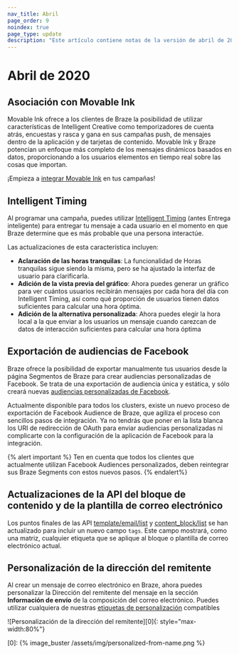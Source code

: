 ```yaml
---
nav_title: Abril
page_order: 9
noindex: true
page_type: update
description: "Este artículo contiene notas de la versión de abril de 2020."
---
```

# Abril de 2020

## Asociación con Movable Ink

Movable Ink ofrece a los clientes de Braze la posibilidad de utilizar características de Intelligent Creative como temporizadores de cuenta atrás, encuestas y rasca y gana en sus campañas push, de mensajes dentro de la aplicación y de tarjetas de contenido. Movable Ink y Braze potencian un enfoque más completo de los mensajes dinámicos basados en datos, proporcionando a los usuarios elementos en tiempo real sobre las cosas que importan.

¡Empieza a [integrar Movable Ink]({{site.baseurl}}/partners/message_personalization/dynamic_content/movable_ink/) en tus campañas!

## Intelligent Timing

Al programar una campaña, puedes utilizar [Intelligent Timing]({{site.baseurl}}/user_guide/brazeai/intelligence/intelligent_timing/) (antes Entrega inteligente) para entregar tu mensaje a cada usuario en el momento en que Braze determine que es más probable que una persona interactúe.

Las actualizaciones de esta característica incluyen:
- **Aclaración de las horas tranquilas**: La funcionalidad de Horas tranquilas sigue siendo la misma, pero se ha ajustado la interfaz de usuario para clarificarla.
- **Adición de la vista previa del gráfico**: Ahora puedes generar un gráfico para ver cuántos usuarios recibirán mensajes por cada hora del día con Intelligent Timing, así como qué proporción de usuarios tienen datos suficientes para calcular una hora óptima.
- **Adición de la alternativa personalizada**: Ahora puedes elegir la hora local a la que enviar a los usuarios un mensaje cuando carezcan de datos de interacción suficientes para calcular una hora óptima

## Exportación de audiencias de Facebook

Braze ofrece la posibilidad de exportar manualmente tus usuarios desde la página Segmentos de Braze para crear audiencias personalizadas de Facebook. Se trata de una exportación de audiencia única y estática, y sólo creará nuevas [audiencias personalizadas de Facebook]({{site.baseurl}}/partners/facebook/).

Actualmente disponible para todos los clusters, existe un nuevo proceso de exportación de Facebook Audience de Braze, que agiliza el proceso con sencillos pasos de integración. Ya no tendrás que poner en la lista blanca los URI de redirección de OAuth para enviar audiencias personalizadas ni complicarte con la configuración de la aplicación de Facebook para la integración.

{% alert important %}
Ten en cuenta que todos los clientes que actualmente utilizan Facebook Audiences personalizados, deben reintegrar sus Braze Segments con estos nuevos pasos.
{% endalert%}


## Actualizaciones de la API del bloque de contenido y de la plantilla de correo electrónico

Los puntos finales de las API [template/email/list]({{site.baseurl}}/api/endpoints/templates/email_templates/get_list_email_templates/) y [content_block/list]({{site.baseurl}}/api/endpoints/templates/content_blocks_templates/get_list_email_content_blocks/) se han actualizado para incluir un nuevo campo `tags`. Este campo mostrará, como una matriz, cualquier etiqueta que se aplique al bloque o plantilla de correo electrónico actual.

## Personalización de la dirección del remitente

Al crear un mensaje de correo electrónico en Braze, ahora puedes personalizar la Dirección del remitente del mensaje en la sección **Información de envío** de la composición del correo electrónico. Puedes utilizar cualquiera de nuestras [etiquetas de personalización]({{site.baseurl}}/user_guide/personalization_and_dynamic_content/liquid/supported_personalization_tags/) compatibles

![Personalización de la dirección del remitente][0]{: style="max-width:80%"}

[0]: {% image_buster /assets/img/personalized-from-name.png %}
